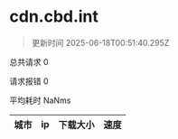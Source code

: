 
  # cdn.cbd.int

  > 更新时间 2025-06-18T00:51:40.295Z
  
  总共请求 0

  请求报错 0

  平均耗时 NaNms

|城市|ip|下载大小|速度|
|-----|----------|---|---|

  